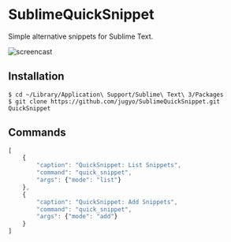 SublimeQuickSnippet
========

Simple alternative snippets for Sublime Text.

![screencast](http://i.imgur.com/oWjBmO3.gif)

## Installation

```
$ cd ~/Library/Application\ Support/Sublime\ Text\ 3/Packages
$ git clone https://github.com/jugyo/SublimeQuickSnippet.git QuickSnippet
```

## Commands

```javascript
[
    {
        "caption": "QuickSnippet: List Snippets",
        "command": "quick_snippet",
        "args": {"mode": "list"}
    },
    {
        "caption": "QuickSnippet: Add Snippets",
        "command": "quick_snippet",
        "args": {"mode": "add"}
    }
]
```
